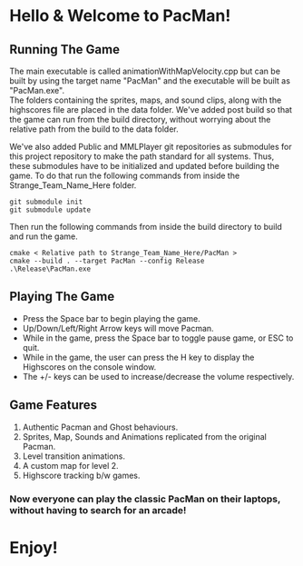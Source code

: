 # Hello & Welcome to PacMan!

## Running The Game
   
   The main executable is called animationWithMapVelocity.cpp but can be built by using the target name "PacMan" and the executable will be built as "PacMan.exe". \
   The folders containing the sprites, maps, and sound clips, along with the highscores file are placed in the data folder. We've added post build so that the game can run from the build directory, without worrying about the relative path from the build to the data folder.

   We've also added Public and MMLPlayer git repositories as submodules for this project repository to make the path standard for all systems. Thus, these submodules have to be initialized and updated before building the game. 
   To do that run the following commands from inside the Strange_Team_Name_Here folder.
   
   ```
   git submodule init
   git submodule update
   ```

   Then run the following commands from inside the build directory to build and run the game.

   ```
   cmake < Relative path to Strange_Team_Name_Here/PacMan >
   cmake --build . --target PacMan --config Release
   .\Release\PacMan.exe
   ```

## Playing The Game
 - Press the Space bar to begin playing the game.
 - Up/Down/Left/Right Arrow keys will move Pacman.
 - While in the game, press the Space bar to toggle pause game, or ESC to quit.
 - While in the game, the user can press the H key to display the Highscores on the console window.
 - The +/- keys can be used to increase/decrease the volume respectively.

## Game Features
 1. Authentic Pacman and Ghost behaviours.
 2. Sprites, Map, Sounds and Animations replicated from the original Pacman.
 3. Level transition animations.
 4. A custom map for level 2.
 5. Highscore tracking b/w games.

### Now everyone can play the classic PacMan on their laptops, without having to search for an arcade!

# Enjoy!




